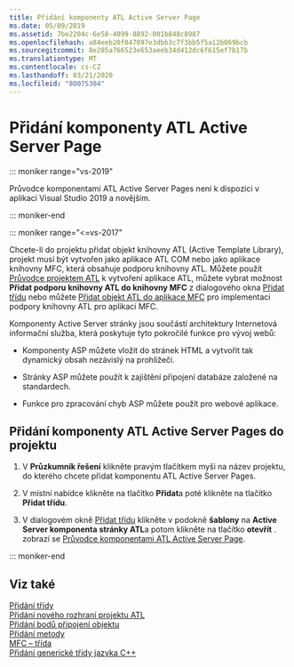 ```yaml
---
title: Přidání komponenty ATL Active Server Page
ms.date: 05/09/2019
ms.assetid: 7be2204c-6e58-4099-8892-001b848c8987
ms.openlocfilehash: a84eeb20f047097e3dbb3c7f3bb5f5a12b069bcb
ms.sourcegitcommit: 8e285a766523e653aeeb34d412dc6f615ef7b17b
ms.translationtype: MT
ms.contentlocale: cs-CZ
ms.lasthandoff: 03/21/2020
ms.locfileid: "80075304"
---
```

# <a name="adding-an-atl-active-server-page-component"></a>Přidání komponenty ATL Active Server Page

::: moniker range="vs-2019"

Průvodce komponentami ATL Active Server Pages není k dispozici v aplikaci Visual Studio 2019 a novějším.

::: moniker-end

::: moniker range="<=vs-2017"

Chcete-li do projektu přidat objekt knihovny ATL (Active Template Library), projekt musí být vytvořen jako aplikace ATL COM nebo jako aplikace knihovny MFC, která obsahuje podporu knihovny ATL. Můžete použít [Průvodce projektem ATL](../../atl/reference/atl-project-wizard.md) k vytvoření aplikace ATL, můžete vybrat možnost **Přidat podporu knihovny ATL do knihovny MFC** z dialogového okna [Přidat třídu](../../ide/add-class-dialog-box.md) nebo můžete [Přidat objekt ATL do aplikace MFC](../../mfc/reference/adding-atl-support-to-your-mfc-project.md) pro implementaci podpory knihovny ATL pro aplikaci MFC.

Komponenty Active Server stránky jsou součástí architektury Internetová informační služba, která poskytuje tyto pokročilé funkce pro vývoj webů:

- Komponenty ASP můžete vložit do stránek HTML a vytvořit tak dynamický obsah nezávislý na prohlížeči.

- Stránky ASP můžete použít k zajištění připojení databáze založené na standardech.

- Funkce pro zpracování chyb ASP můžete použít pro webové aplikace.

## <a name="to-add-an-atl-active-server-pages-component-to-your-project"></a>Přidání komponenty ATL Active Server Pages do projektu

1. V **Průzkumník řešení** klikněte pravým tlačítkem myši na název projektu, do kterého chcete přidat komponentu ATL Active Server Pages.

1. V místní nabídce klikněte na tlačítko **Přidat**a poté klikněte na tlačítko **Přidat třídu**.

1. V dialogovém okně [Přidat třídu](../../ide/add-class-dialog-box.md) klikněte v podokně **šablony** na **Active Server komponenta stránky ATL**a potom klikněte na tlačítko **otevřít** . zobrazí se [Průvodce komponentami ATL Active Server Page](../../atl/reference/atl-active-server-page-component-wizard.md).

::: moniker-end

## <a name="see-also"></a>Viz také

[Přidání třídy](../../ide/adding-a-class-visual-cpp.md)<br/>
[Přidání nového rozhraní projektu ATL](../../atl/reference/adding-a-new-interface-in-an-atl-project.md)<br/>
[Přidání bodů připojení objektu](../../atl/adding-connection-points-to-an-object.md)<br/>
[Přidání metody](../../ide/adding-a-method-visual-cpp.md)<br/>
[MFC – třída](../../mfc/reference/adding-an-mfc-class.md)<br/>
[Přidání generické třídy jazyka C++](../../ide/adding-a-generic-cpp-class.md)
